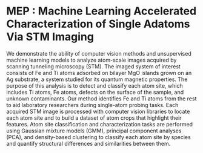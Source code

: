 # MEP : Machine Learning Accelerated Characterization of Single Adatoms Via STM Imaging

We demonstrate the ability of computer vision methods and unsupervised machine learning models to analyze atom-scale images acquired by scanning tunneling microscopy (STM). The imaged system of interest consists of Fe and Ti atoms adsorbed on bilayer MgO islands grown on an Ag substrate, a system studied for its quantum magnetic properties. The purpose of this analysis is to detect and classify each atom site, which includes Ti atoms, Fe atoms, defects on the surface of the sample, and unknown contaminants. Our method identifies Fe and Ti atoms from the rest to aid laboratory researchers during single-atom probing tasks. Each acquired STM image is processed with computer vision libraries to locate each atom site and to build a dataset of atom crops that highlight their features. Atom site classification and characterization tasks are performed using Gaussian mixture models (GMM), principal component analyses (PCA), and density-based clustering to classify each atom site by species and quantify structural differences and similarities between them.
